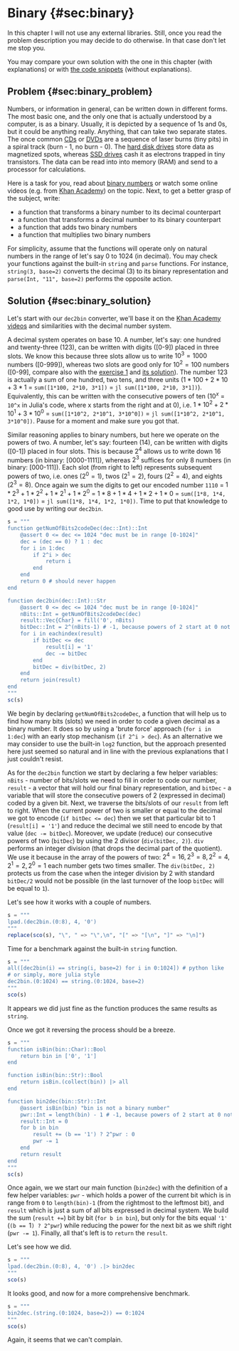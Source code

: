 # Binary {#sec:binary}

In this chapter I will not use any external libraries. Still, once you read the
problem description you may decide to do otherwise. In that case don't let me
stop you.

You may compare your own solution with the one in this chapter (with
explanations) or with [the code
snippets](https://github.com/b-lukaszuk/BS_wJ_eng/tree/main/code_snippets/binary)
(without explanations).

## Problem {#sec:binary_problem}

Numbers, or information in general, can be written down in different forms. The
most basic one, and the only one that is actually understood by a computer, is
as a binary. Usually, it is depicted by a sequence of 1s and 0s, but it could be
anything really. Anything, that can take two separate states. The once common
[CDs](https://en.wikipedia.org/wiki/Compact_disc) or
[DVDs](https://en.wikipedia.org/wiki/DVD) are a sequence of laser burns (tiny
pits) in a spiral track (burn - 1, no burn - 0). The [hard disk
drives](https://en.wikipedia.org/wiki/Hard_disk_drive) store data as magnetized
spots, whereas [SSD drives](https://en.wikipedia.org/wiki/Solid-state_drive)
cash it as electrons trapped in tiny transistors. The data can be read into
into memory (RAM) and send to a processor for calculations.

Here is a task for you, read about [binary
numbers](https://en.wikipedia.org/wiki/Binary_number) or watch some online
videos (e.g. from [Khan
Academy](https://www.youtube.com/watch?v=ku4KOFQ-bB4&list=PLS---sZ5WJJvsjaAQZKwTwxl910xUdO98))
on the topic. Next, to get a better grasp of the subject, write:

- a function that transforms a binary number to its decimal counterpart
- a function that transforms a decimal number to its binary counterpart
- a function that adds two binary numbers
- a function that multiplies two binary numbers

For simplicity, assume that the functions will operate only on natural numbers
in the range of let's say 0 to 1024 (in decimal). You may check your functions
against the built-in `string` and `parse` functions. For instance,
`string(3, base=2)` converts the decimal (3) to its binary representation and
`parse(Int, "11", base=2)` performs the opposite action.

## Solution {#sec:binary_solution}

Let's start with our `dec2bin` converter, we'll base it on the [Khan Academy
videos](https://www.youtube.com/watch?v=ku4KOFQ-bB4&list=PLS---sZ5WJJvsjaAQZKwTwxl910xUdO98)
and similarities with the decimal number system.

A decimal system operates on base 10. A number, let's say: one hundred and
twenty-three (123), can be written with digits ([0-9]) placed in three slots. We
know this because three slots allow us to write $10^3 = 1000$ numbers ([0-999]),
whereas two slots are good only for $10^2 = 100$ numbers ([0-99], compare also
with the [exercise
1](https://b-lukaszuk.github.io/RJ_BS_eng/statistics_intro_exercises.html#sec:statistics_intro_exercise1)
and [its
solution](https://b-lukaszuk.github.io/RJ_BS_eng/statistics_intro_exercises_solutions.html#sec:statistics_intro_exercise1_solution)).
The number 123 is actually a sum of one hundred, two tens, and three units
($1*100 + 2*10 + 3*1$ = `sum([1*100, 2*10, 3*1])` = `jl sum([1*100, 2*10, 3*1])`).
Equivalently, this can be written with the consecutive powers of ten
($10^x$ = `10^x` in Julia's code, where x starts from the right and at 0), i.e.
$1*10^2 + 2*10^1 + 3*10^0$ =
`sum([1*10^2, 2*10^1, 3*10^0])` = `jl sum([1*10^2, 2*10^1, 3*10^0])`. Pause for
a moment and make sure you got that.

Similar reasoning applies to binary numbers, but here we operate on the powers
of two. A number, let's say: fourteen (14), can be written with digits ([0-1])
placed in four slots. This is because $2^4$ allows us to write down 16 numbers
(in binary: [0000-1111]), whereas $2^3$ suffices for only 8 numbers (in binary:
[000-111]). Each slot (from right to left) represents subsequent powers of two,
i.e. ones ($2^0 = 1$), twos ($2^1 = 2$), fours ($2^2 = 4$), and eights ($2^3 =
8$). Once again we sum the digits to get our encoded number `1110` =
$1*2^3 + 1*2^2 + 1*2^1 + 1*2^0$ = $1*8 + 1*4 + 1*2 + 1*0$ =
`sum([1*8, 1*4, 1*2, 1*0])` = `jl sum([1*8, 1*4, 1*2, 1*0])`. Time to put that
knowledge to good use by writing our `dec2bin`.

```jl
s = """
function getNumOfBits2codeDec(dec::Int)::Int
    @assert 0 <= dec <= 1024 "dec must be in range [0-1024]"
    dec = (dec == 0) ? 1 : dec
    for i in 1:dec
        if 2^i > dec
            return i
        end
    end
    return 0 # should never happen
end

function dec2bin(dec::Int)::Str
    @assert 0 <= dec <= 1024 "dec must be in range [0-1024]"
    nBits::Int = getNumOfBits2codeDec(dec)
    result::Vec{Char} = fill('0', nBits)
    bitDec::Int = 2^(nBits-1) # -1, because powers of 2 start at 0 not 1
    for i in eachindex(result)
        if bitDec <= dec
            result[i] = '1'
            dec -= bitDec
        end
        bitDec = div(bitDec, 2)
    end
    return join(result)
end
"""
sc(s)
```

We begin by declaring `getNumOfBits2codeDec`, a function that will help us to
find how many bits (slots) we need in order to code a given decimal as a binary
number. It does so by using a 'brute force' approach (`for i in 1:dec`) with an
early stop mechanism (`if 2^i > dec`). As an alternative we may consider to
use the built-in `log2` function, but the approach presented here just seemed so
natural and in line with the previous explanations that I just couldn't resist.

As for the `dec2bin` function we start by declaring a few helper variables:
`nBits` - number of bits/slots we need to fill in order to code our number,
`result` - a vector that will hold our final binary representation, and
`bitDec` - a variable that will store the consecutive powers of 2 (expressed in
decimal) coded by a given bit. Next, we traverse the bits/slots of our `result`
from left to right. When the current power of two is smaller or equal to the
decimal we got to encode (`if bitDec <= dec`) then we set that particular bit to
1 (`result[i] = '1'`) and reduce the decimal we still need to encode by that
value (`dec -= bitDec`). Moreover, we update (reduce) our consecutive powers of
two (`bitDec`) by using the 2 divisor (`div(bitDec, 2)`). `div` performs an
integer division (that drops the decimal part of the quotient). We use it
because in the array of the powers of two: $2^4 = 16, 2^3 = 8, 2^2 = 4, 2^1 = 2,
2^0 = 1$ each number gets two times smaller. The `div(bitDec, 2)` protects us
from the case when the integer division by 2 with standard `bitDec/2` would not
be possible (in the last turnover of the loop `bitDec` will be equal to `1`).

Let's see how it works with a couple of numbers.

```jl
s = """
lpad.(dec2bin.(0:8), 4, '0')
"""
replace(sco(s), "\", " => "\",\n", "[" => "[\n", "]" => "\n]")
```

Time for a benchmark against the built-in `string` function.

```jl
s = """
all([dec2bin(i) == string(i, base=2) for i in 0:1024]) # python like
# or simply, more julia style
dec2bin.(0:1024) == string.(0:1024, base=2)
"""
sco(s)
```

It appears we did just fine as the function produces the same results as
`string`.

Once we got it reversing the process should be a breeze.

```jl
s = """
function isBin(bin::Char)::Bool
    return bin in ['0', '1']
end

function isBin(bin::Str)::Bool
    return isBin.(collect(bin)) |> all
end

function bin2dec(bin::Str)::Int
    @assert isBin(bin) "bin is not a binary number"
    pwr::Int = length(bin) - 1 # -1, because powers of 2 start at 0 not 1
    result::Int = 0
    for b in bin
        result += (b == '1') ? 2^pwr : 0
        pwr -= 1
    end
    return result
end
"""
sc(s)
```

Once again, we we start our main function (`bin2dec`) with the definition of a
few helper variables: `pwr` - which holds a power of the current bit which is in
range from `0` to `length(bin)-1` (from the rightmost to the leftmost bit), and
`result` which is just a sum of all bits expressed in decimal system. We build
the sum (`result +=`) bit by bit (`for b in bin`), but only for the bits equal
`'1'` (`(b == `1`) ? 2^pwr`) while reducing the power for the next bit as we
shift right (`pwr -= 1`). Finally, all that's left is to `return` the `result`.

Let's see how we did.

```jl
s = """
lpad.(dec2bin.(0:8), 4, '0') .|> bin2dec
"""
sco(s)
```

It looks good, and now for a more comprehensive benchmark.

```jl
s = """
bin2dec.(string.(0:1024, base=2)) == 0:1024
"""
sco(s)
```

Again, it seems that we can't complain.
